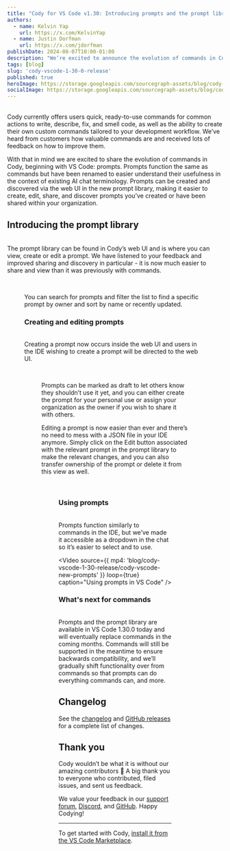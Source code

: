 ```yaml
---
title: "Cody for VS Code v1.30: Introducing prompts and the prompt library"
authors:
  - name: Kelvin Yap
    url: https://x.com/KelvinYap
  - name: Justin Dorfman
    url: https://x.com/jdorfman
publishDate: 2024-08-07T10:00-01:00
description: "We’re excited to announce the evolution of commands in Cody - prompts. Both prompts and the new prompt library are now available for Free, Pro, and Enterprise users."
tags: [blog]
slug: 'cody-vscode-1-30-0-release'
published: true
heroImage: https://storage.googleapis.com/sourcegraph-assets/blog/cody-vscode-1-30-release/cody-vscode-v1.3.0-og.jpg
socialImage: https://storage.googleapis.com/sourcegraph-assets/blog/cody-vscode-1-30-release/cody-vscode-v1.3.0-og.jpg
---
```


<br />
Cody currently offers users quick, ready-to-use commands for common actions to write, describe, fix, and smell code, as well as the ability to create their own custom commands tailored to your development workflow. We’ve heard from customers how valuable commands are and received lots of feedback on how to improve them.

With that in mind we are excited to share the evolution of commands in Cody, beginning with VS Code: prompts. Prompts function the same as commands but have been renamed to easier understand their usefulness in the context of existing AI chat terminology. Prompts can be created and discovered via the web UI in the new prompt library, making it easier to create, edit, share, and discover prompts you’ve created or have been shared within your organization.
<br />

## Introducing the prompt library

<br />
The prompt library can be found in Cody’s web UI and is where you can view, create or edit a prompt. We have listened to your feedback and improved sharing and discovery in particular - it is now much easier to share and view than it was previously with commands.
<br />

<Figure
  src="https://storage.googleapis.com/sourcegraph-assets/blog/cody-vscode-1-30-release/prompt-library.png"
  alt="The new prompt library"
/>
<br />

You can search for prompts and filter the list to find a specific prompt by owner and sort by name or recently updated.
<br />

### Creating and editing prompts

<br />
Creating a prompt now occurs inside the web UI and users in the IDE wishing to create a prompt will be directed to the web UI.
<br />

<Figure
  src="https://storage.googleapis.com/sourcegraph-assets/blog/cody-vscode-1-30-release/new-prompt.png"
  alt="Creating a new prompt"
/>
<br />

Prompts can be marked as draft to let others know they shouldn’t use it yet, and you can either create the prompt for your personal use or assign your organization as the owner if you wish to share it with others.

Editing a prompt is now easier than ever and there’s no need to mess with a JSON file in your IDE anymore. Simply click on the Edit button associated with the relevant prompt in the prompt library to make the relevant changes, and you can also transfer ownership of the prompt or delete it from this view as well.
<br />

<Figure
  src="https://storage.googleapis.com/sourcegraph-assets/blog/cody-vscode-1-30-release/transfer-ownership.png"
  alt="Transfer ownership of a prompt"
/>
<br />

### Using prompts

<br />
Prompts function similarly to commands in the IDE, but we’ve made it accessible as a dropdown in the chat so it’s easier to select and to use.
<br />

<Video
  source={{
    mp4: 'blog/cody-vscode-1-30-release/cody-vscode-new-prompts'
  }}
  loop={true}
  caption="Using prompts in VS Code"
/>
<br />

### What's next for commands

<br />
Prompts and the prompt library are available in VS Code 1.30.0 today and will eventually replace commands in the coming months. Commands will still be supported in the meantime to ensure backwards compatibility, and we’ll gradually shift functionality over from commands so that prompts can do everything commands can, and more. 

<br />

## Changelog

See the [changelog](https://github.com/sourcegraph/cody/releases/tag/vscode-v1.30.0) and [GitHub releases](https://github.com/sourcegraph/cody/releases) for a complete list of changes.

## Thank you

Cody wouldn’t be what it is without our amazing contributors 💖 A big thank you to everyone who contributed, filed issues, and sent us feedback.

We value your feedback in our [support forum](https://community.sourcegraph.com/c/cody/5), [Discord](https://discord.com/servers/sourcegraph-969688426372825169), and [GitHub](https://github.com/sourcegraph/cody). Happy Codying!

---

To get started with Cody, [install it from the VS Code Marketplace](https://marketplace.visualstudio.com/items?itemName=sourcegraph.cody-ai).
